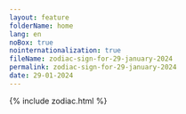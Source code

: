 ```yaml
---
layout: feature
folderName: home
lang: en
noBox: true
nointernationalization: true
fileName: zodiac-sign-for-29-january-2024
permalink: zodiac-sign-for-29-january-2024
date: 29-01-2024
---
```

{% include zodiac.html %}
